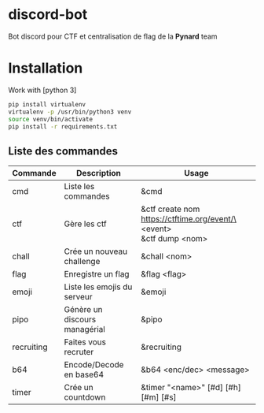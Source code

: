 # discord-bot

Bot discord pour CTF et centralisation de flag de la **Pynard** team

# Installation

Work with [python 3]
```bash
pip install virtualenv
virtualenv -p /usr/bin/python3 venv
source venv/bin/activate
pip install -r requirements.txt
```

## Liste des commandes
| Commande | Description | Usage |
|----------|-------------|-------|
| cmd | Liste les commandes | &cmd |
| ctf | Gère les ctf |&ctf create nom https://ctftime.org/event/\<event\> <br> &ctf dump \<nom\> |
|chall | Crée un nouveau challenge | &chall \<nom\> |
| flag | Enregistre un flag | &flag \<flag\> |
| emoji | Liste les emojis du serveur | &emoji |
| pipo | Génère un discours managérial | &pipo |
| recruiting | Faites vous recruter | &recruiting |
| b64 | Encode/Decode en base64 | &b64 \<enc/dec\> \<message\> |
| timer | Crée un countdown | &timer "\<name\>" [#d] [#h] [#m] [#s] |
